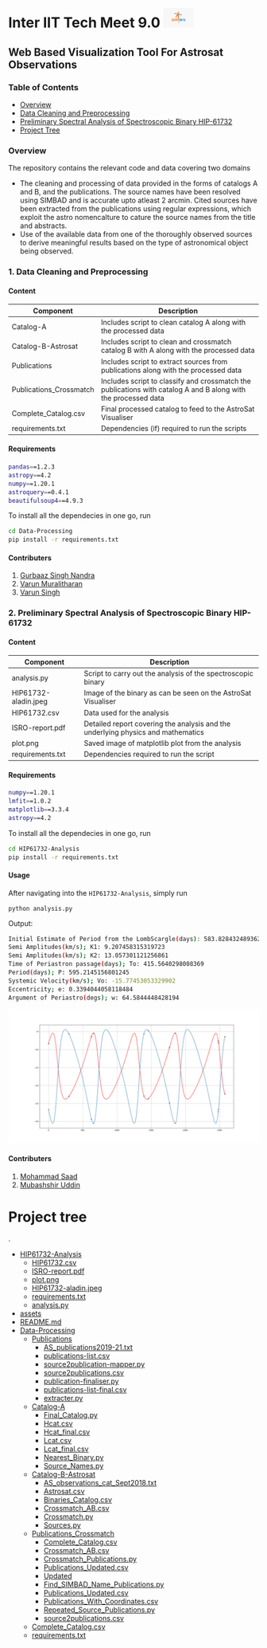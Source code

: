 # Inter IIT Tech Meet 9.0 <img src="assets/isro-logo.jpeg" height="40" width="">
## Web Based Visualization Tool For Astrosat Observations

### Table of Contents
- [Overview](#overview)
- [Data Cleaning and Preprocessing](#1-data-cleaning-and-preprocessing)
- [Preliminary Spectral Analysis of Spectroscopic Binary HIP-61732](#2-preliminary-spectral-analysis-of-spectroscopic-binary-hip-61732)
- [Project Tree](#project-tree)

### Overview

The repository contains the relevant code and data covering two domains
- The cleaning and processing of data provided in the forms of catalogs A and B, and the publications. The source names have been resolved using SIMBAD and is accurate upto atleast 2 arcmin. Cited sources have been extracted from the publications using regular expressions, which exploit the astro nomencalture to cature the source names from the title and abstracts.
- Use of the available data from one of the thoroughly observed sources to derive meaningful results based on the type of astronomical object being observed.

### 1. Data Cleaning and Preprocessing

#### Content
| Component | Description |
| ---- | --- |
| Catalog-A | Includes script to clean catalog A along with the processed data |
| Catalog-B-Astrosat | Includes script to clean and crossmatch catalog B with A along with the processed data |
| Publications | Includes script to extract sources from publications along with the processed data  |
| Publications_Crossmatch | Includes script to classify and crossmatch the publications with catalog A and B along with the processed data |
| Complete_Catalog.csv | Final processed catalog to feed to the AstroSat Visualiser  |
| requirements.txt | Dependencies (if) required to run the scripts |

#### Requirements
```bash
pandas==1.2.3
astropy==4.2
numpy==1.20.1
astroquery==0.4.1
beautifulsoup4==4.9.3
```

To install all the dependecies in one go, run
```bash
cd Data-Processing
pip install -r requirements.txt
```


#### Contributers
1. [Gurbaaz Singh Nandra](https://github.com/gurbaaz27)
2. [Varun Muralitharan](https://github.com/Varun2501)
3. [Varun Singh]()

### 2. Preliminary Spectral Analysis of Spectroscopic Binary HIP-61732

#### Content
| Component | Description |
| ---- | --- |
| analysis.py | Script to carry out the analysis of the spectroscopic binary  |
| HIP61732-aladin.jpeg | Image of the binary as can be seen on the AstroSat Visualiser |
| HIP61732.csv | Data used for the analysis  |
| ISRO-report.pdf | Detailed report covering the analysis and the underlying physics and mathematics |
| plot.png | Saved image of matplotlib plot from the analysis  |
| requirements.txt | Dependencies required to run the script |

#### Requirements
```bash
numpy==1.20.1
lmfit==1.0.2
matplotlib==3.3.4
astropy==4.2
```

To install all the dependecies in one go, run
```bash
cd HIP61732-Analysis
pip install -r requirements.txt
```

#### Usage
After navigating into the `HIP61732-Analysis`, simply run
```
python analysis.py
```
Output: 
```bash 
Initial Estimate of Period from the LombScargle(days): 583.8284324893621
Semi Amplitudes(km/s); K1: 9.207458315319723
Semi Amplitudes(km/s); K2: 13.057301121256861
Time of Periastron passage(days); To: 415.5640298008369
Period(days); P: 595.2145156801245
Systemic Velocity(km/s); Vo: -15.77453053329902
Eccentricity; e: 0.3394044058118484
Argument of Periastro(degs); w: 64.5844448428194
```
<img src="HIP61732-Analysis/plot.png"></img>

#### Contributers
1. [Mohammad Saad](https://github.com/saad369)
2. [Mubashshir Uddin](https://github.com/meandme234)

# Project tree

.
 * [HIP61732-Analysis](./HIP61732-Analysis)
   * [HIP61732.csv](./HIP61732-Analysis/HIP61732.csv)
   * [ISRO-report.pdf](./HIP61732-Analysis/ISRO-report.pdf)
   * [plot.png](./HIP61732-Analysis/plot.png)
   * [HIP61732-aladin.jpeg](./HIP61732-Analysis/HIP61732-aladin.jpeg)
   * [requirements.txt](./HIP61732-Analysis/requirements.txt)
   * [analysis.py](./HIP61732-Analysis/analysis.py)
 * [assets](./assets)
 * [README.md](./README.md)
 * [Data-Processing](./Data-Processing)
     * [Publications](./Data-Processing/Publications)
       * [AS_publications2019-21.txt](./Data-Processing/Publications/AS_publications2019-21.txt)
       * [publications-list.csv](./Data-Processing/Publications/publications-list.csv)
       * [source2publication-mapper.py](./Data-Processing/Publications/source2publication-mapper.py)
       * [source2publications.csv](./Data-Processing/Publications/source2publications.csv)
       * [publication-finaliser.py](./Data-Processing/Publications/publication-finaliser.py)
       * [publications-list-final.csv](./Data-Processing/Publications/publications-list-final.csv)
       * [extracter.py](./Data-Processing/Publications/extracter.py)
     * [Catalog-A](./Data-Processing/Catalog-A)
       * [Final_Catalog.py](./Data-Processing/Catalog-A/Final_Catalog.py)
       * [Hcat.csv](./Data-Processing/Catalog-A/Hcat.csv)
       * [Hcat_final.csv](./Data-Processing/Catalog-A/Hcat_final.csv)
       * [Lcat.csv](./Data-Processing/Catalog-A/Lcat.csv)
       * [Lcat_final.csv](./Data-Processing/Catalog-A/Lcat_final.csv)
       * [Nearest_Binary.py](./Data-Processing/Catalog-A/Nearest_Binary.py)
       * [Source_Names.py](./Data-Processing/Catalog-A/Source_Names.py)
     * [Catalog-B-Astrosat](./Data-Processing/Catalog-B-Astrosat)
       * [AS_observations_cat_Sept2018.txt](./Data-Processing/Catalog-B-Astrosat/AS_observations_cat_Sept2018.txt)
       * [Astrosat.csv](./Data-Processing/Catalog-B-Astrosat/Astrosat.csv)
       * [Binaries_Catalog.csv](./Data-Processing/Catalog-B-Astrosat/Binaries_Catalog.csv)
       * [Crossmatch_AB.csv](./Data-Processing/Catalog-B-Astrosat/Crossmatch_AB.csv)
       * [Crossmatch.py](./Data-Processing/Catalog-B-Astrosat/Crossmatch.py)
       * [Sources.py](./Data-Processing/Catalog-B-Astrosat/Sources.py)
     * [Publications_Crossmatch](./Data-Processing/Publications_Crossmatch)
       * [Complete_Catalog.csv](./Data-Processing/Publications_Crossmatch/Complete_Catalog.csv)
       * [Crossmatch_AB.csv](./Data-Processing/Publications_Crossmatch/Crossmatch_AB.csv)
       * [Crossmatch_Publications.py](./Data-Processing/Publications_Crossmatch/Crossmatch_Publications.py)
       * [Publications_Updated.csv](./Data-Processing/Publications_Crossmatch/Publications_Updated.csv)
       * [Updated](./Data-Processing/Publications_Crossmatch/Updated)
       * [Find_SIMBAD_Name_Publications.py](./Data-Processing/Publications_Crossmatch/Updated/Find_SIMBAD_Name_Publications.py)
       * [Publications_Updated.csv](./Data-Processing/Publications_Crossmatch/Updated/Publications_Updated.csv)
       * [Publications_With_Coordinates.csv](./Data-Processing/Publications_Crossmatch/Updated/Publications_With_Coordinates.csv)
       * [Repeated_Source_Publications.py](./Data-Processing/Publications_Crossmatch/Updated/Repeated_Source_Publications.py)
       * [source2publications.csv](./Data-Processing/Publications_Crossmatch/Updated/source2publications.csv)
     * [Complete_Catalog.csv](./Data-Processing/Complete_Catalog.csv)
     * [requirements.txt](./Data-Processing/requirements.txt)